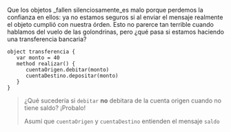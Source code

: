 Que los objetos _fallen silenciosamente_es malo porque perdemos la confianza en ellos: ya no estamos seguros si al enviar el mensaje realmente el objeto cumplió con nuestra órden. Esto no parerce tan terrible cuando hablamos del vuelo de las golondrinas, pero ¿qué pasa si estamos haciendo una transferencia bancaria? 

```wollok
object transferencia {
   var monto = 40
   method realizar() {
      cuentaOrigen.debitar(monto)
      cuentaDestino.depositar(monto)
   }
}
```

> ¿Qué sucedería si `debitar` **no** debitara de la cuenta origen cuando no tiene saldo? ¡Probalo!
> 
> Asumí que `cuentaOrigen` y `cuentaDestino` entienden el mensaje `saldo`

